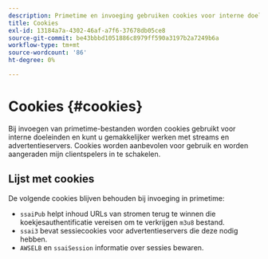 ```yaml
---
description: Primetime en invoeging gebruiken cookies voor interne doeleinden en om het werken met streams en advertentieservers te vergemakkelijken.
title: Cookies
exl-id: 13184a7a-4302-46af-a7f6-37678db05ce8
source-git-commit: be43bbbd1051886c8979ff590a3197b2a7249b6a
workflow-type: tm+mt
source-wordcount: '86'
ht-degree: 0%

---
```


# Cookies {#cookies}

Bij invoegen van primetime-bestanden worden cookies gebruikt voor interne doeleinden en kunt u gemakkelijker werken met streams en advertentieservers.  Cookies worden aanbevolen voor gebruik en worden aangeraden mijn clientspelers in te schakelen.

## Lijst met cookies

De volgende cookies blijven behouden bij invoeging in primetime:

* `ssaiPub` helpt inhoud URLs van stromen terug te winnen die koekjesauthentificatie vereisen om te verkrijgen `m3u8` bestand.
* `ssai3` bevat sessiecookies voor advertentieservers die deze nodig hebben.
* `AWSELB` en `ssaiSession` informatie over sessies bewaren.
